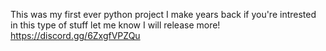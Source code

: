 This was my first ever python project I make years back if you're intrested in this type of stuff let me know I will release more! https://discord.gg/6ZxgfVPZQu
